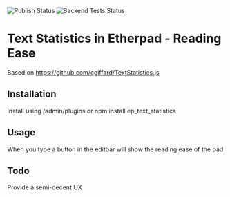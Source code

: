 ![Publish Status](https://github.com/ether/ep_text_statistics/workflows/Node.js%20Package/badge.svg) ![Backend Tests Status](https://github.com/ether/ep_text_statistics/workflows/Backend%20tests/badge.svg)

# Text Statistics in Etherpad - Reading Ease
Based on https://github.com/cgiffard/TextStatistics.js

## Installation
Install using /admin/plugins or npm install ep_text_statistics

## Usage
When you type a button in the editbar will show the reading ease of the pad

## Todo
Provide a semi-decent UX

